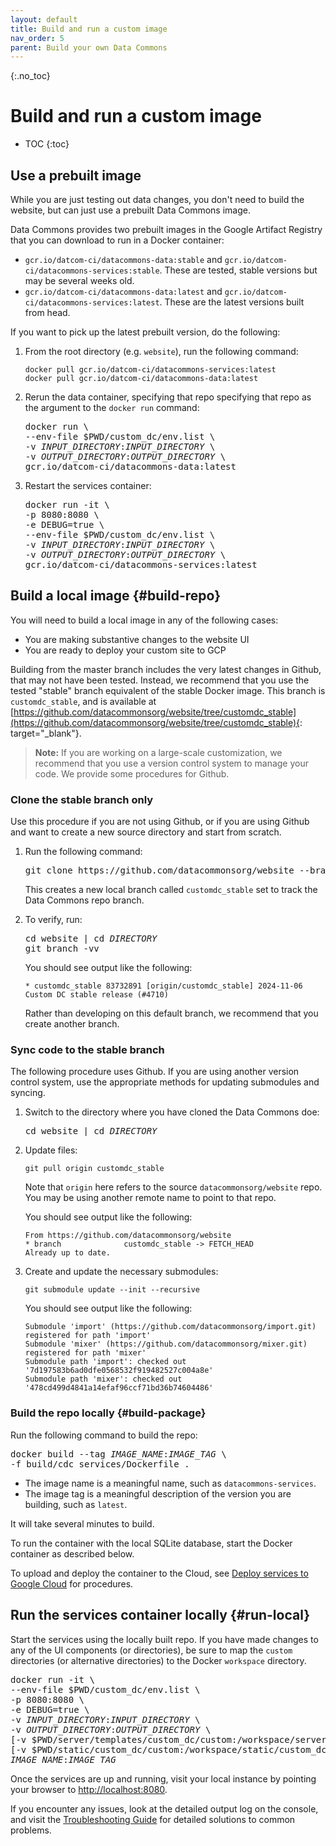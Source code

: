 ```yaml
---
layout: default
title: Build and run a custom image
nav_order: 5
parent: Build your own Data Commons
---
```


{:.no_toc}
# Build and run a custom image

* TOC
{:toc}


## Use a prebuilt image

While you are just testing out data changes, you don't need to build the website, but can just use a prebuilt Data Commons image.

Data Commons provides two prebuilt images in the Google Artifact Registry that you can download to run in a Docker container:

- `gcr.io/datcom-ci/datacommons-data:stable` and `gcr.io/datcom-ci/datacommons-services:stable`. These are tested, stable versions but may be several weeks old.
- `gcr.io/datcom-ci/datacommons-data:latest` and `gcr.io/datcom-ci/datacommons-services:latest`. These are the latest versions built from head.

If you want to pick up the latest prebuilt version, do the following:

1. From the root directory (e.g. `website`), run the following command:
   ```shell  
   docker pull gcr.io/datcom-ci/datacommons-services:latest
   docker pull gcr.io/datcom-ci/datacommons-data:latest
   ```
   
1. Rerun the data container, specifying that repo specifying that repo as the argument to the `docker run` command:
   <pre>docker run \
   --env-file $PWD/custom_dc/env.list \
   -v <var>INPUT_DIRECTORY</var>:<var>INPUT_DIRECTORY</var> \
   -v <var>OUTPUT_DIRECTORY</var>:<var>OUTPUT_DIRECTORY</var> \
   gcr.io/datcom-ci/datacommons-data:latest
   </pre>

1. Restart the services container:
   <pre>docker run -it \
   -p 8080:8080 \
   -e DEBUG=true \
   --env-file $PWD/custom_dc/env.list \
   -v <var>INPUT_DIRECTORY</var>:<var>INPUT_DIRECTORY</var> \
   -v <var>OUTPUT_DIRECTORY</var>:<var>OUTPUT_DIRECTORY</var> \
   gcr.io/datcom-ci/datacommons-services:latest
   </pre>

## Build a local image {#build-repo}
You will need to build a local image in any of the following cases:
- You are making substantive changes to the website UI
- You are ready to deploy your custom site to GCP

Building from the master branch includes the very latest changes in Github, that may not have been tested. Instead, we recommend that you use the tested "stable" branch equivalent of the stable Docker image. This branch is `customdc_stable`, and is available at [https://github.com/datacommonsorg/website/tree/customdc_stable](https://github.com/datacommonsorg/website/tree/customdc_stable){: target="_blank"}.

> **Note:** If you are working on a large-scale customization, we recommend that you use a version control system to manage your code. We provide some procedures for Github.

### Clone the stable branch only

Use this procedure if you are not using Github, or if you are using Github and want to create a new source directory and start from scratch.

1. Run the following command:
   <pre>
   git clone https://github.com/datacommonsorg/website --branch customdc_stable --single-branch  [<var>DIRECTORY</var>]
   </pre>
   This creates a new local branch called `customdc_stable` set to track the Data Commons repo branch. 
1. To verify, run:
   <pre>
   cd website | cd <var>DIRECTORY</var>
   git branch -vv
   </pre>
   You should see output like the following:

   ```
   * customdc_stable 83732891 [origin/customdc_stable] 2024-11-06 Custom DC stable release (#4710)
   ```
   Rather than developing on this default branch, we recommend that you create another branch.

### Sync code to the stable branch

The following procedure uses Github. If you are using another version control system, use the appropriate methods for updating submodules and syncing.

1. Switch to the directory where you have cloned the Data Commons doe:
   <pre>
   cd website | cd <var>DIRECTORY</var>
   </pre>

1. Update files:
   ```
   git pull origin customdc_stable
   ```
   Note that `origin` here refers to the source `datacommonsorg/website` repo. You may be using another remote name to point to that repo.

   You should see output like the following:
   ```
   From https://github.com/datacommonsorg/website
   * branch              customdc_stable -> FETCH_HEAD
   Already up to date.
   ```

1. Create and update the necessary submodules:
   ```
   git submodule update --init --recursive
   ```
   You should see output like the following:
   ```
   Submodule 'import' (https://github.com/datacommonsorg/import.git) registered for path 'import'
   Submodule 'mixer' (https://github.com/datacommonsorg/mixer.git) registered for path 'mixer'
   Submodule path 'import': checked out '7d197583b6ad0dfe0568532f919482527c004a8e'
   Submodule path 'mixer': checked out '478cd499d4841a14efaf96ccf71bd36b74604486'
   ```

### Build the repo locally {#build-package}

Run the following command to build the repo:

<pre>
docker build --tag <var>IMAGE_NAME</var>:<var>IMAGE_TAG</var> \
-f build/cdc_services/Dockerfile .
</pre>

- The image name is a meaningful name, such as `datacommons-services`.
- The image tag is a meaningful description of the version you are building, such as `latest`.

It will take several minutes to build.

To run the container with the local SQLite database, start the Docker container as described below.

To upload and deploy the container to the Cloud, see [Deploy services to Google Cloud](/custom_dc/deploy_cloud.html) for procedures.

## Run the services container locally {#run-local}

Start the services using the locally built repo. If you have made changes to any of the UI components (or directories), be sure to map the `custom` directories (or alternative directories) to the Docker `workspace` directory.

<pre>docker run -it \
--env-file $PWD/custom_dc/env.list \
-p 8080:8080 \
-e DEBUG=true \
-v <var>INPUT_DIRECTORY</var>:<var>INPUT_DIRECTORY</var> \
-v <var>OUTPUT_DIRECTORY</var>:<var>OUTPUT_DIRECTORY</var> \
[-v $PWD/server/templates/custom_dc/custom:/workspace/server/templates/custom_dc/custom \]
[-v $PWD/static/custom_dc/custom:/workspace/static/custom_dc/custom \]
<var>IMAGE_NAME</var>:<var>IMAGE_TAG</var>
</pre>

Once the services are up and running, visit your local instance by pointing your browser to [http://localhost:8080](http://localhost:8080). 

If you encounter any issues, look at the detailed output log on the console, and visit the [Troubleshooting Guide](/custom_dc/troubleshooting.html) for detailed solutions to common problems.


